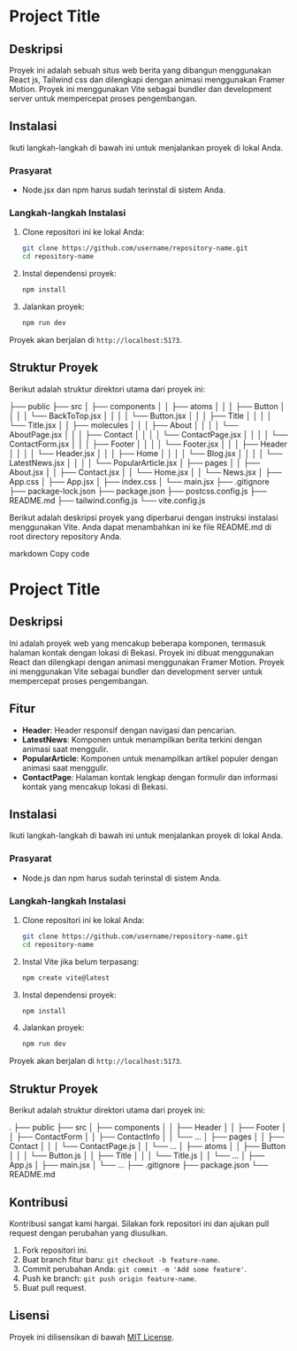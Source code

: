 # Project Title

## Deskripsi

Proyek ini adalah sebuah situs web berita yang dibangun menggunakan React js, Tailwind css dan dilengkapi dengan animasi menggunakan Framer Motion. Proyek ini menggunakan Vite sebagai bundler dan development server untuk mempercepat proses pengembangan.

## Instalasi

Ikuti langkah-langkah di bawah ini untuk menjalankan proyek di lokal Anda.

### Prasyarat

- Node.jsx dan npm harus sudah terinstal di sistem Anda.

### Langkah-langkah Instalasi

1. Clone repositori ini ke lokal Anda:

   ```bash
   git clone https://github.com/username/repository-name.git
   cd repository-name
   ```

2. Instal dependensi proyek:

   ```bash
   npm install
   ```

3. Jalankan proyek:

   ```bash
   npm run dev
   ```

Proyek akan berjalan di `http://localhost:5173`.

## Struktur Proyek

Berikut adalah struktur direktori utama dari proyek ini:

├── public
├── src
│ ├── components
│ │ ├── atoms
│ │ │ ├── Button
│ │ │ │ └── BackToTop.jsx
│ │ │ │ └── Button.jsx
│ │ │ ├── Title
│ │ │ │ └── Title.jsx
│ │ ├── molecules
│ │ │ ├── About
│ │ │ │ └── AboutPage.jsx
│ │ │ ├── Contact
│ │ │ │ └── ContactPage.jsx
│ │ │ │ └── ContactForm.jsx
│ │ │ ├── Footer
│ │ │ │ └── Footer.jsx
│ │ │ ├── Header
│ │ │ │ └── Header.jsx
│ │ │ ├── Home
│ │ │ │ └── Blog.jsx
│ │ │ │ └── LatestNews.jsx
│ │ │ │ └── PopularArticle.jsx
│ ├── pages
│ │ ├── About.jsx
│ │ ├── Contact.jsx
│ │ └── Home.jsx
│ │ └── News.jsx
│ ├── App.css
│ ├── App.jsx
│ ├── index.css
│ └── main.jsx
├── .gitignore
├── package-lock.json
├── package.json
├── postcss.config.js
├── README.md
├── tailwind.config.js
└── vite.config.js

Berikut adalah deskripsi proyek yang diperbarui dengan instruksi instalasi menggunakan Vite. Anda dapat menambahkan ini ke file README.md di root directory repository Anda.

markdown
Copy code

# Project Title

## Deskripsi

Ini adalah proyek web yang mencakup beberapa komponen, termasuk halaman kontak dengan lokasi di Bekasi. Proyek ini dibuat menggunakan React dan dilengkapi dengan animasi menggunakan Framer Motion. Proyek ini menggunakan Vite sebagai bundler dan development server untuk mempercepat proses pengembangan.

## Fitur

- **Header**: Header responsif dengan navigasi dan pencarian.
- **LatestNews**: Komponen untuk menampilkan berita terkini dengan animasi saat menggulir.
- **PopularArticle**: Komponen untuk menampilkan artikel populer dengan animasi saat menggulir.
- **ContactPage**: Halaman kontak lengkap dengan formulir dan informasi kontak yang mencakup lokasi di Bekasi.

## Instalasi

Ikuti langkah-langkah di bawah ini untuk menjalankan proyek di lokal Anda.

### Prasyarat

- Node.js dan npm harus sudah terinstal di sistem Anda.

### Langkah-langkah Instalasi

1. Clone repositori ini ke lokal Anda:

   ```bash
   git clone https://github.com/username/repository-name.git
   cd repository-name
   ```

2. Instal Vite jika belum terpasang:

   ```bash
   npm create vite@latest
   ```

3. Instal dependensi proyek:

   ```bash
   npm install
   ```

4. Jalankan proyek:

   ```bash
   npm run dev
   ```

Proyek akan berjalan di `http://localhost:5173`.

## Struktur Proyek

Berikut adalah struktur direktori utama dari proyek ini:

.
├── public
├── src
│ ├── components
│ │ ├── Header
│ │ ├── Footer
│ │ ├── ContactForm
│ │ ├── ContactInfo
│ │ └── ...
│ ├── pages
│ │ ├── Contact
│ │ │ └── ContactPage.js
│ │ └── ...
│ ├── atoms
│ │ ├── Button
│ │ │ └── Button.js
│ │ ├── Title
│ │ │ └── Title.js
│ │ └── ...
│ ├── App.js
│ ├── main.jsx
│ └── ...
├── .gitignore
├── package.json
└── README.md

## Kontribusi

Kontribusi sangat kami hargai. Silakan fork repositori ini dan ajukan pull request dengan perubahan yang diusulkan.

1. Fork repositori ini.
2. Buat branch fitur baru: `git checkout -b feature-name`.
3. Commit perubahan Anda: `git commit -m 'Add some feature'`.
4. Push ke branch: `git push origin feature-name`.
5. Buat pull request.

## Lisensi

Proyek ini dilisensikan di bawah [MIT License](LICENSE).
